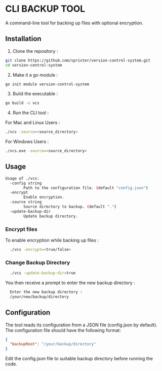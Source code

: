 # CLI BACKUP TOOL

A command-line tool for backing up files with optional encryption.

## Installation
1. Clone the repository :

```bash
git clone https://github.com/sprixter/version-control-system.git
cd version-control-system
```

2. Make it a go module :

```bash
go init module version-control-system
```

3. Build the executable :

```bash
go build -o vcs
```

4. Run the CLI tool :

For Mac and Linux Users :

```bash
./vcs -source=<source_directory>
```

For Windows Users :

```bash
./vcs.exe -source=<source_directory>
```

## Usage

```bash
Usage of ./vcs:
  -config string
    	Path to the configuration file. (default "config.json")
  -encrypt
    	Enable encryption.
  -source string
    	Source directory to backup. (default ".")
  -update-backup-dir
    	Update backup directory.
```

### Encrypt files
To enable encryption while backing up files :

```bash
  ./vcs -encrypt=<true/false>
```

### Change Backup Directory

```bash
  ./vcs -update-backup-dir=true
```

You then receive a prompt to enter the new backup directory :

```bash
  Enter the new backup directory :
  /your/new/backup/directory
```

## Configuration
The tool reads its configuration from a JSON file (config.json by default). The configuration file should have the following format:

```json
{
  "backupRoot": "/your/backup/directory"
}
```
Edit the config.json file to suitable backup directory before running the code.
